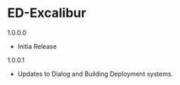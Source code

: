 # ED-Excalibur

1.0.0.0
 * Initia Release
 
1.0.0.1
 * Updates to Dialog and Building Deployment systems.